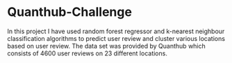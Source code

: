 # Quanthub-Challenge
In this project I have used random forest regressor and k-nearest neighbour classification algorithms to predict user review and cluster various locations based on user review. The data set was provided by Quanthub which consists of 4600 user reviews on 23 different locations.
